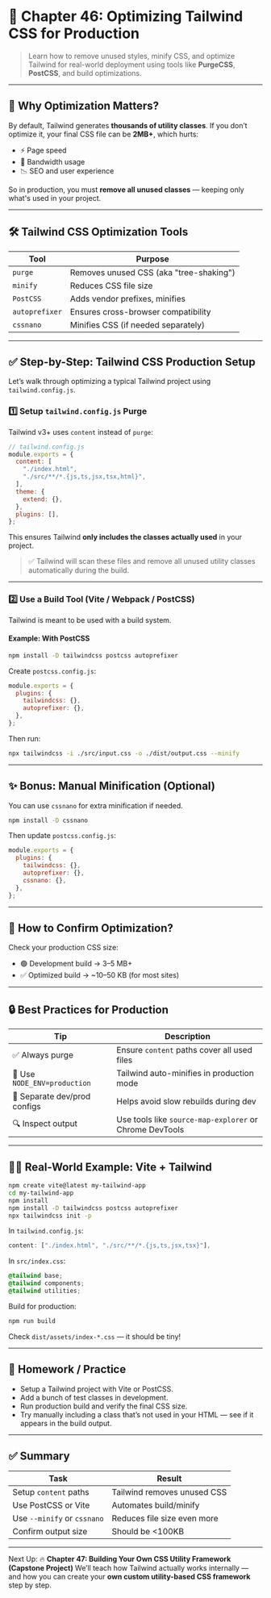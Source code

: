 

# 🚀 Chapter 46: Optimizing Tailwind CSS for Production

> Learn how to remove unused styles, minify CSS, and optimize Tailwind for real-world deployment using tools like **PurgeCSS**, **PostCSS**, and build optimizations.

---

## 🎯 Why Optimization Matters?

By default, Tailwind generates **thousands of utility classes**. If you don’t optimize it, your final CSS file can be **2MB+**, which hurts:

* ⚡ Page speed
* 💾 Bandwidth usage
* 📉 SEO and user experience

So in production, you must **remove all unused classes** — keeping only what's used in your project.

---

## 🛠️ Tailwind CSS Optimization Tools

| Tool           | Purpose                                 |
| -------------- | --------------------------------------- |
| `purge`        | Removes unused CSS (aka "tree-shaking") |
| `minify`       | Reduces CSS file size                   |
| `PostCSS`      | Adds vendor prefixes, minifies          |
| `autoprefixer` | Ensures cross-browser compatibility     |
| `cssnano`      | Minifies CSS (if needed separately)     |

---

## ✅ Step-by-Step: Tailwind CSS Production Setup

Let’s walk through optimizing a typical Tailwind project using `tailwind.config.js`.

### 1️⃣ Setup `tailwind.config.js` Purge

Tailwind v3+ uses `content` instead of `purge`:

```js
// tailwind.config.js
module.exports = {
  content: [
    "./index.html",
    "./src/**/*.{js,ts,jsx,tsx,html}",
  ],
  theme: {
    extend: {},
  },
  plugins: [],
};
```

This ensures Tailwind **only includes the classes actually used** in your project.

> ✅ Tailwind will scan these files and remove all unused utility classes automatically during the build.

---

### 2️⃣ Use a Build Tool (Vite / Webpack / PostCSS)

Tailwind is meant to be used with a build system.

#### Example: With PostCSS

```bash
npm install -D tailwindcss postcss autoprefixer
```

Create `postcss.config.js`:

```js
module.exports = {
  plugins: {
    tailwindcss: {},
    autoprefixer: {},
  },
};
```

Then run:

```bash
npx tailwindcss -i ./src/input.css -o ./dist/output.css --minify
```

---

## ✨ Bonus: Manual Minification (Optional)

You can use `cssnano` for extra minification if needed.

```bash
npm install -D cssnano
```

Then update `postcss.config.js`:

```js
module.exports = {
  plugins: {
    tailwindcss: {},
    autoprefixer: {},
    cssnano: {},
  },
};
```

---

## 🧠 How to Confirm Optimization?

Check your production CSS size:

* 🟢 Development build → 3–5 MB+
* ✅ Optimized build → \~10–50 KB (for most sites)

---

## 🔒 Best Practices for Production

| Tip                          | Description                                             |
| ---------------------------- | ------------------------------------------------------- |
| ✅ Always purge               | Ensure `content` paths cover all used files             |
| 🧪 Use `NODE_ENV=production` | Tailwind auto-minifies in production mode               |
| 📁 Separate dev/prod configs | Helps avoid slow rebuilds during dev                    |
| 🔍 Inspect output            | Use tools like `source-map-explorer` or Chrome DevTools |

---

## 🧑‍💻 Real-World Example: Vite + Tailwind

```bash
npm create vite@latest my-tailwind-app
cd my-tailwind-app
npm install
npm install -D tailwindcss postcss autoprefixer
npx tailwindcss init -p
```

In `tailwind.config.js`:

```js
content: ["./index.html", "./src/**/*.{js,ts,jsx,tsx}"],
```

In `src/index.css`:

```css
@tailwind base;
@tailwind components;
@tailwind utilities;
```

Build for production:

```bash
npm run build
```

Check `dist/assets/index-*.css` — it should be tiny!

---

## 🧠 Homework / Practice

* Setup a Tailwind project with Vite or PostCSS.
* Add a bunch of test classes in development.
* Run production build and verify the final CSS size.
* Try manually including a class that’s not used in your HTML — see if it appears in the build output.

---

## ✅ Summary

| Task                        | Result                      |
| --------------------------- | --------------------------- |
| Setup `content` paths       | Tailwind removes unused CSS |
| Use PostCSS or Vite         | Automates build/minify      |
| Use `--minify` or `cssnano` | Reduces file size even more |
| Confirm output size         | Should be <100KB            |

---

Next Up:
🔥 **Chapter 47: Building Your Own CSS Utility Framework (Capstone Project)**
We’ll teach how Tailwind actually works internally — and how you can create your **own custom utility-based CSS framework** step by step.
